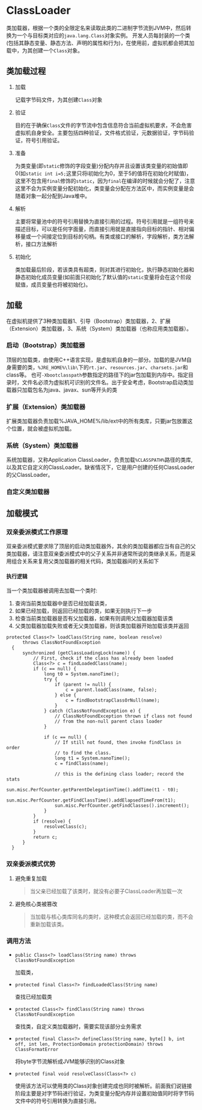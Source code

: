 # ClassLoader
类加载器，根据一个类的全限定名来读取此类的二进制字节流到JVM中，然后转换为一个与目标类对应的`java.lang.Class`对象实例。
开发人员每封装的一个类(包括其静态变量、静态方法、声明的属性和行为)，在使用前，虚拟机都会把其加载中，为其创建一个`Class`对象。


## 类加载过程

1. 加载
   
   记载字节码文件，为其创建`Class`对象

2. 验证
   
   目的在于确保`Class`文件的字节流中包含信息符合当前虚拟机要求，不会危害虚拟机自身安全。主要包括四种验证，文件格式验证，元数据验证，字节码验证，符号引用验证。

3. 准备
   
   为类变量(即`static`修饰的字段变量)分配内存并且设置该类变量的初始值即0(如`static int i=5;`这里只将i初始化为0，至于5的值将在初始化时赋值)，这里不包含用`final`修饰的`static`，因为`final`在编译的时候就会分配了，注意这里不会为实例变量分配初始化，类变量会分配在方法区中，而实例变量是会随着对象一起分配到Java堆中。

4. 解析
   
   主要将常量池中的符号引用替换为直接引用的过程。符号引用就是一组符号来描述目标，可以是任何字面量，而直接引用就是直接指向目标的指针、相对偏移量或一个间接定位到目标的句柄。有类或接口的解析，字段解析，类方法解析，接口方法解析

5. 初始化
   
   类加载最后阶段，若该类具有超类，则对其进行初始化，执行静态初始化器和静态初始化成员变量(如前面只初始化了默认值的`static`变量将会在这个阶段赋值，成员变量也将被初始化)。

## 加载
  在虚拟机提供了3种类加载器1、引导（Bootstrap）类加载器，2、扩展（Extension）类加载器，3、系统（System）类加载器（也称应用类加载器）。

### 启动（Bootstrap）类加载器
顶层的加载类，由使用C++语言实现，是虚拟机自身的一部分。加载的是JVM自身需要的类，`%JRE_HOME%\lib\`下的`rt.jar`、`resources.jar`、`charsets.jar`和class等。
也可`-Xbootclasspath`参数指定的路径下的jar包加载到内存中。指定目录时，文件名必须为虚拟机可识别的文件名。出于安全考虑，Bootstrap启动类加载器只加载包名为java、javax、sun等开头的类

### 扩展（Extension）类加载器
扩展类加载器负责加载%JAVA_HOME%/lib/ext中的所有类库，只要jar包放置这个位置，就会被虚拟机加载。

### 系统（System）类加载器
系统加载器，又称Application ClassLoader，负责加载`%CLASSPATH%`路径的类库,以及其它自定义的ClassLoader。缺省情况下，它是用户创建的任何ClassLoader的父ClassLoader。

### 自定义类加载器


## 加载模式

### 双亲委派模式工作原理
双亲委派模式要求除了顶层的启动类加载器外，其余的类加载器都应当有自己的父类加载器，请注意双亲委派模式中的父子关系并非通常所说的类继承关系，而是采用组合关系来复用父类加载器的相关代码，类加载器间的关系如下
#### 执行逻辑
当一个类加载器被调用去加载一个类时:
1. 查询当前类加载器中是否已经加载该类，
2. 如果已经加载，则返回已经加载的类，如果无则执行下一步
3. 检查当前类加载器是否有父加载器，如果有则调用父加载器加载该类
4. 父类加载器加载失败或者无父类加载器，则该类加载器开始加载该类并返回
  ```
protected Class<?> loadClass(String name, boolean resolve)
        throws ClassNotFoundException
    {
        synchronized (getClassLoadingLock(name)) {
            // First, check if the class has already been loaded
            Class<?> c = findLoadedClass(name);
            if (c == null) {
                long t0 = System.nanoTime();
                try {
                    if (parent != null) {
                        c = parent.loadClass(name, false);
                    } else {
                        c = findBootstrapClassOrNull(name);
                    }
                } catch (ClassNotFoundException e) {
                    // ClassNotFoundException thrown if class not found
                    // from the non-null parent class loader
                }

                if (c == null) {
                    // If still not found, then invoke findClass in order
                    // to find the class.
                    long t1 = System.nanoTime();
                    c = findClass(name);

                    // this is the defining class loader; record the stats
                    sun.misc.PerfCounter.getParentDelegationTime().addTime(t1 - t0);
                    sun.misc.PerfCounter.getFindClassTime().addElapsedTimeFrom(t1);
                    sun.misc.PerfCounter.getFindClasses().increment();
                }
            }
            if (resolve) {
                resolveClass(c);
            }
            return c;
        }
    }
  ```
### 双亲委派模式优势
1. 避免重复加载
   > 当父亲已经加载了该类时，就没有必要子ClassLoader再加载一次
2. 避免核心类被篡改
   > 当加载与核心类库同名的类时，这种模式会返回已经加载的类，而不会重新加载该类。

### 调用方法

* `public Class<?> loadClass(String name) throws ClassNotFoundException`

   加载类，

* `protected final Class<?> findLoadedClass(String name) `

  查找已经加载类

* `protected Class<?> findClass(String name) throws ClassNotFoundException`

  查找类，自定义类加载器时，需要实现该部分业务需求

* `protected final Class<?> defineClass(String name, byte[] b, int off, int len, ProtectionDomain protectionDomain)
           throws ClassFormatError`
           
  将byte字节流解析成JVM能够识别的Class对象

* `protected final void resolveClass(Class<?> c)`

  使用该方法可以使用类的Class对象创建完成也同时被解析。前面我们说链接阶段主要是对字节码进行验证，为类变量分配内存并设置初始值同时将字节码文件中的符号引用转换为直接引用。